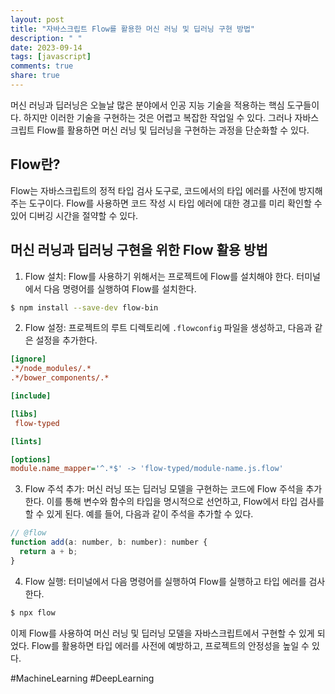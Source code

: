 ```yaml
---
layout: post
title: "자바스크립트 Flow를 활용한 머신 러닝 및 딥러닝 구현 방법"
description: " "
date: 2023-09-14
tags: [javascript]
comments: true
share: true
---
```


머신 러닝과 딥러닝은 오늘날 많은 분야에서 인공 지능 기술을 적용하는 핵심 도구들이다. 하지만 이러한 기술을 구현하는 것은 어렵고 복잡한 작업일 수 있다. 그러나 자바스크립트 Flow를 활용하면 머신 러닝 및 딥러닝을 구현하는 과정을 단순화할 수 있다.

## Flow란?

Flow는 자바스크립트의 정적 타입 검사 도구로, 코드에서의 타입 에러를 사전에 방지해 주는 도구이다. Flow를 사용하면 코드 작성 시 타입 에러에 대한 경고를 미리 확인할 수 있어 디버깅 시간을 절약할 수 있다.

## 머신 러닝과 딥러닝 구현을 위한 Flow 활용 방법

1. Flow 설치: Flow를 사용하기 위해서는 프로젝트에 Flow를 설치해야 한다. 터미널에서 다음 명령어를 실행하여 Flow를 설치한다.
```bash
$ npm install --save-dev flow-bin
```

2. Flow 설정: 프로젝트의 루트 디렉토리에 `.flowconfig` 파일을 생성하고, 다음과 같은 설정을 추가한다.
```ini
[ignore]
.*/node_modules/.*
.*/bower_components/.*

[include]

[libs]
 flow-typed

[lints]

[options]
module.name_mapper='^.*$' -> 'flow-typed/module-name.js.flow'

```

3. Flow 주석 추가: 머신 러닝 또는 딥러닝 모델을 구현하는 코드에 Flow 주석을 추가한다. 이를 통해 변수와 함수의 타입을 명시적으로 선언하고, Flow에서 타입 검사를 할 수 있게 된다. 예를 들어, 다음과 같이 주석을 추가할 수 있다.
```javascript
// @flow
function add(a: number, b: number): number {
  return a + b;
}
```

4. Flow 실행: 터미널에서 다음 명령어를 실행하여 Flow를 실행하고 타입 에러를 검사한다.
```bash
$ npx flow
```

이제 Flow를 사용하여 머신 러닝 및 딥러닝 모델을 자바스크립트에서 구현할 수 있게 되었다. Flow를 활용하면 타입 에러를 사전에 예방하고, 프로젝트의 안정성을 높일 수 있다.

#MachineLearning #DeepLearning